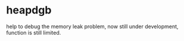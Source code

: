 # heapdgb
help to debug the memory leak problem, now still under development, function is still limited.
